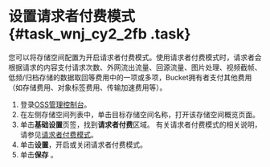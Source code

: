 # 设置请求者付费模式 {#task_wnj_cy2_2fb .task}

您可以将存储空间配置为开启请求者付费模式。使用请求者付费模式时，请求者会根据请求的内容支付请求次数、外网流出流量、回源流量、图片处理、视频截帧、低频/归档存储的数据取回等费用中的一项或多项，Bucket拥有者支付其他费用（如存储费用、对象标签费用、传输加速费用等）。

1.  登录[OSS管理控制台](https://oss.console.aliyun.com/)。
2.  在左侧存储空间列表中，单击目标存储空间名称，打开该存储空间概览页面。
3.  单击**基础设置**页签，找到**请求者付费**区域。 有关请求者付费模式的相关说明，请参见[请求者付费模式](../../../../cn.zh-CN/开发指南/存储空间（Bucket）/请求者付费模式.md#)。
4.  单击**设置**，开启或关闭请求者付费模式。
5.  单击**保存** 。

